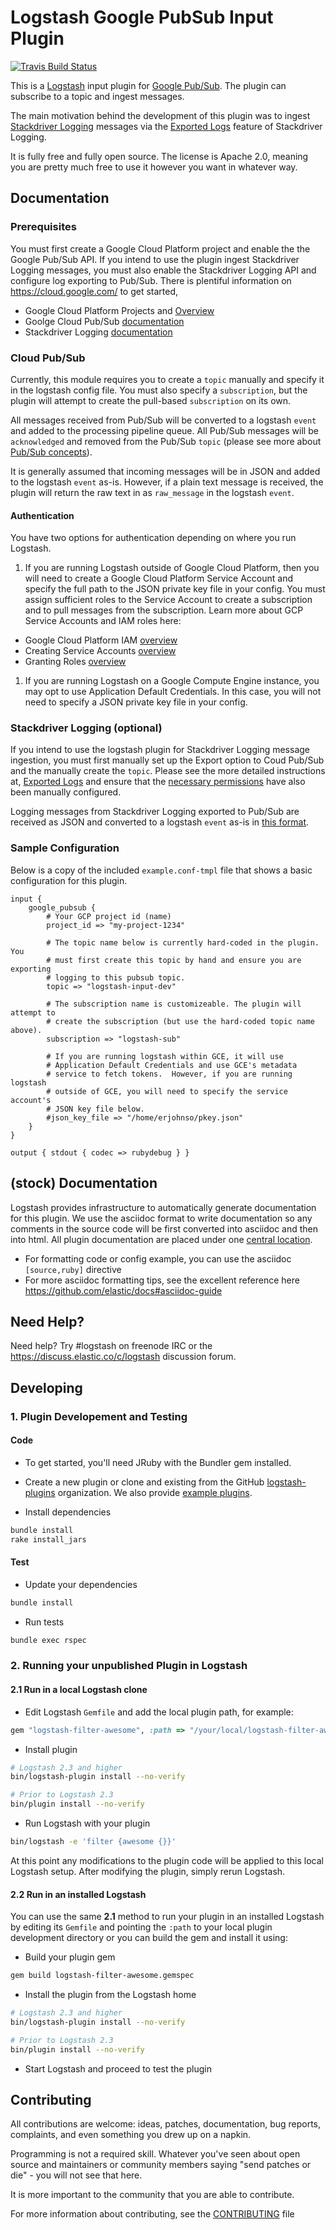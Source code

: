# Logstash Google PubSub Input Plugin

[![Travis Build Status](https://travis-ci.com/logstash-plugins/logstash-input-google_pubsub.svg)](https://travis-ci.com/logstash-plugins/logstash-input-google_pubsub)

This is a [Logstash](https://github.com/elastic/logstash) input plugin for
[Google Pub/Sub](https://cloud.google.com/pubsub/). The plugin can subscribe
to a topic and ingest messages.

The main motivation behind the development of this plugin was to ingest
[Stackdriver Logging](https://cloud.google.com/logging/) messages via the
[Exported Logs](https://cloud.google.com/logging/docs/export/using_exported_logs)
feature of Stackdriver Logging.

It is fully free and fully open source. The license is Apache 2.0, meaning you
are pretty much free to use it however you want in whatever way.

## Documentation

### Prerequisites

You must first create a Google Cloud Platform project and enable the the
Google Pub/Sub API. If you intend to use the plugin ingest Stackdriver Logging
messages, you must also enable the Stackdriver Logging API and configure log
exporting to Pub/Sub. There is plentiful information on
https://cloud.google.com/ to get started,

- Google Cloud Platform Projects and [Overview](https://cloud.google.com/docs/overview/)
- Goolge Cloud Pub/Sub [documentation](https://cloud.google.com/pubsub/)
- Stackdriver Logging [documentation](https://cloud.google.com/logging/)

### Cloud Pub/Sub

Currently, this module requires you to create a `topic` manually and specify
it in the logstash config file. You must also specify a `subscription`, but
the plugin will attempt to create the pull-based `subscription` on its own.

All messages received from Pub/Sub will be converted to a logstash `event`
and added to the processing pipeline queue. All Pub/Sub messages will be
`acknowledged` and removed from the Pub/Sub `topic` (please see more about
[Pub/Sub concepts](https://cloud.google.com/pubsub/overview#concepts)).

It is generally assumed that incoming messages will be in JSON and added to
the logstash `event` as-is. However, if a plain text message is received, the
plugin will return the raw text in as `raw_message` in the logstash `event`.

#### Authentication

You have two options for authentication depending on where you run Logstash.

1. If you are running Logstash outside of Google Cloud Platform, then you will
need to create a Google Cloud Platform Service Account and specify the full
path to the JSON private key file in your config. You must assign sufficient
roles to the Service Account to create a subscription and to pull messages
from the subscription. Learn more about GCP Service Accounts and IAM roles
here:

  - Google Cloud Platform IAM [overview](https://cloud.google.com/iam/)
  - Creating Service Accounts [overview](https://cloud.google.com/iam/docs/creating-managing-service-accounts)
  - Granting Roles [overview](https://cloud.google.com/iam/docs/granting-roles-to-service-accounts)

1. If you are running Logstash on a Google Compute Engine instance, you may opt
to use Application Default Credentials. In this case, you will not need to
specify a JSON private key file in your config.

### Stackdriver Logging (optional)

If you intend to use the logstash plugin for Stackdriver Logging message
ingestion, you must first manually set up the Export option to Coud Pub/Sub and
the manually create the `topic`. Please see the more detailed instructions at,
[Exported Logs](https://cloud.google.com/logging/docs/export/using_exported_logs)
and ensure that the [necessary permissions](https://cloud.google.com/logging/docs/export/configure_export#manual-access-pubsub)
have also been manually configured.

Logging messages from Stackdriver Logging exported to Pub/Sub are received as
JSON and converted to a logstash `event` as-is in
[this format](https://cloud.google.com/logging/docs/export/using_exported_logs#log_entries_in_google_pubsub_topics).

### Sample Configuration

Below is a copy of the included `example.conf-tmpl` file that shows a basic
configuration for this plugin.

```
input {
    google_pubsub {
        # Your GCP project id (name)
        project_id => "my-project-1234"

        # The topic name below is currently hard-coded in the plugin. You
        # must first create this topic by hand and ensure you are exporting
        # logging to this pubsub topic.
        topic => "logstash-input-dev"

        # The subscription name is customizeable. The plugin will attempt to
        # create the subscription (but use the hard-coded topic name above).
        subscription => "logstash-sub"

        # If you are running logstash within GCE, it will use
        # Application Default Credentials and use GCE's metadata
        # service to fetch tokens.  However, if you are running logstash
        # outside of GCE, you will need to specify the service account's
        # JSON key file below.
        #json_key_file => "/home/erjohnso/pkey.json"
    }
}

output { stdout { codec => rubydebug } }
```

## (stock) Documentation

Logstash provides infrastructure to automatically generate documentation for this plugin. We use the asciidoc format to write documentation so any comments in the source code will be first converted into asciidoc and then into html. All plugin documentation are placed under one [central location](http://www.elastic.co/guide/en/logstash/current/).

- For formatting code or config example, you can use the asciidoc `[source,ruby]` directive
- For more asciidoc formatting tips, see the excellent reference here https://github.com/elastic/docs#asciidoc-guide

## Need Help?

Need help? Try #logstash on freenode IRC or the https://discuss.elastic.co/c/logstash discussion forum.

## Developing

### 1. Plugin Developement and Testing

#### Code
- To get started, you'll need JRuby with the Bundler gem installed.

- Create a new plugin or clone and existing from the GitHub [logstash-plugins](https://github.com/logstash-plugins) organization. We also provide [example plugins](https://github.com/logstash-plugins?query=example).

- Install dependencies
```sh
bundle install
rake install_jars
```

#### Test

- Update your dependencies

```sh
bundle install
```

- Run tests

```sh
bundle exec rspec
```

### 2. Running your unpublished Plugin in Logstash

#### 2.1 Run in a local Logstash clone

- Edit Logstash `Gemfile` and add the local plugin path, for example:
```ruby
gem "logstash-filter-awesome", :path => "/your/local/logstash-filter-awesome"
```
- Install plugin
```sh
# Logstash 2.3 and higher
bin/logstash-plugin install --no-verify

# Prior to Logstash 2.3
bin/plugin install --no-verify

```
- Run Logstash with your plugin
```sh
bin/logstash -e 'filter {awesome {}}'
```
At this point any modifications to the plugin code will be applied to this local Logstash setup. After modifying the plugin, simply rerun Logstash.

#### 2.2 Run in an installed Logstash

You can use the same **2.1** method to run your plugin in an installed Logstash by editing its `Gemfile` and pointing the `:path` to your local plugin development directory or you can build the gem and install it using:

- Build your plugin gem
```sh
gem build logstash-filter-awesome.gemspec
```
- Install the plugin from the Logstash home
```sh
# Logstash 2.3 and higher
bin/logstash-plugin install --no-verify

# Prior to Logstash 2.3
bin/plugin install --no-verify

```
- Start Logstash and proceed to test the plugin

## Contributing

All contributions are welcome: ideas, patches, documentation, bug reports, complaints, and even something you drew up on a napkin.

Programming is not a required skill. Whatever you've seen about open source and maintainers or community members  saying "send patches or die" - you will not see that here.

It is more important to the community that you are able to contribute.

For more information about contributing, see the [CONTRIBUTING](https://github.com/elastic/logstash/blob/master/CONTRIBUTING.md) file
